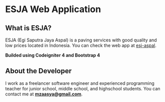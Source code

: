 # ESJA Web Application

## What is ESJA?

ESJA (Egi Saputra Jaya Aspal) is a paving services with good quality and low prices located in Indonesia. You can check the web app at [esj-aspal](https://esj-aspal.com).

**Builded using Codeigniter 4 and Bootstrap 4** 

## About the Developer

I work as a freelancer software engineer and experienced programming teacher for junior school, middle school, and highschool students. You can contact me at **mzaasya@gmail.com**.
